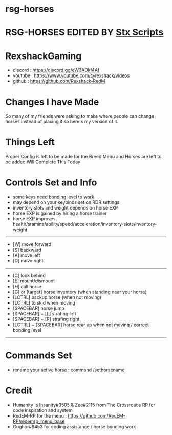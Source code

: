 # rsg-horses

# RSG-HORSES EDITED BY [Stx Scripts](https://discord.gg/fPjSxEHFMt)


# RexshackGaming
- discord : https://discord.gg/eW3ADkf4Af
- youtube : https://www.youtube.com/@rexshack/videos
- github : https://github.com/Rexshack-RedM

# Changes I have Made
So many of my friends were asking to make where people can change horses instead of placing it so here's my version of it.

# Things Left 
Proper Config is left to be made for the Breed Menu and Horses are left to be added
Will Complete This Today

# Controls Set and Info
- some keys need bonding level to work
- may depend on your keybinds set on RDR settings
- inventory slots and weight depends on horse EXP
- horse EXP is gained by hiring a horse trainer
- horse EXP improves health/stamina/ability/speed/acceleration/inventory-slots/inventory-weight
-------------------
- [W] move forward
- [S] backward
- [A] move left
- [D] move right
-------------------
- [C] look behind
- [E] mount/dismount
- [H] call horse
- [G] or [target] horse inventory (when standing near your horse)
- [LCTRL] backup horse (when not moving)
- [LCTRL] to skid when moving
- [SPACEBAR] horse jump
- [SPACEBAR] + [L] strafing left
- [SPACEBAR] + [R] strafing right
- [LCTRL] + [SPACEBAR] horse rear up when not moving / correct bonding level
-------------------

# Commands Set
- rename your active horse : command /sethorsename

# Credit
- Humanity Is Insanity#3505 & Zee#2115 from The Crossroads RP for code inspiration and system
- RedEM-RP for the menu : https://github.com/RedEM-RP/redemrp_menu_base
- Goghor#9453 for coding assistance / horse bonding work
